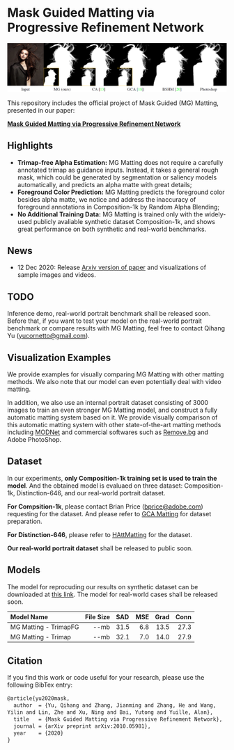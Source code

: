 # Mask Guided Matting via Progressive Refinement Network

<p align="center">
  <img src="teaser.png" width="1050" title="Teaser Image"/>
</p>

This repository includes the official project of Mask Guided (MG) Matting, presented in our paper:

**[Mask Guided Matting via Progressive Refinement Network](https://arxiv.org/abs/1908.00672)**

## Highlights
- **Trimap-free Alpha Estimation:** MG Matting does not require a carefully annotated trimap as guidance inputs. Instead, it takes a general rough mask, which could be generated by segmentation or saliency models automatically, and predicts an alpha matte with great details;
- **Foreground Color Prediction:** MG Matting predicts the foreground color besides alpha matte, we notice and address the inaccuracy of foreground annotations in Composition-1k by Random Alpha Blending;
- **No Additional Training Data:** MG Matting is trained only with the widely-used publicly avaliable synthetic dataset Composition-1k, and shows great performance on both synthetic and real-world benchmarks.

## News
- 12 Dec 2020: Release [Arxiv version of paper](https://arxiv.org/pdf/2011.11961.pdf) and visualizations of sample images and videos.

## TODO
Inference demo, real-world portrait benchmark shall be released soon. Before that, if you want to test your model on the real-world portrait benchmark or compare results with MG Matting, feel free to contact Qihang Yu (yucornetto@gmail.com).


## Visualization Examples
We provide examples for visually comparing MG Matting with other matting methods. We also note that our model can even potentially deal with video matting.

In addition, we also use an internal portrait dataset consisting of 3000 images to train an even stronger MG Matting model, and construct a fully automatic matting system based on it. We provide visually comparison of this automatic matting system with other state-of-the-art matting methods including [MODNet](https://github.com/ZHKKKe/MODNet) and commercial softwares such as [Remove.bg](https://www.remove.bg/) and Adobe PhotoShop.

## Dataset
In our experiments, **only Composition-1k training set is used to train the model**. And the obtained model is evaluaed on three dataset: Composition-1k, Distinction-646, and our real-world portrait dataset.

**For Compsition-1k**, please contact Brian Price (bprice@adobe.com) requesting for the dataset. And please refer to [GCA Matting](https://github.com/Yaoyi-Li/GCA-Matting) for dataset preparation.

**For Distinction-646**, please refer to [HAttMatting](https://github.com/wukaoliu/CVPR2020-HAttMatting) for the dataset.

**Our real-world portrait dataset** shall be released to public soon.

## Models
The model for reprocuding our results on synthetic dataset can be downloaded at [this link](https://drive.google.com/file/d/1T_oiKDE_biWf2kqexMEN7ObWqtXAzbB1/view?usp=sharing). The model for real-world cases shall be released soon.

| Model Name  |     File Size   | SAD | MSE | Grad | Conn |
| :------------- |------------:| :-----|----:|----:|----:|
| MG Matting - TrimapFG  | --mb | 31.5 | 6.8 | 13.5 | 27.3 |
| MG Matting - Trimap  | --mb | 32.1 | 7.0 | 14.0 | 27.9 |

## Citation
If you find this work or code useful for your research, please use the following BibTex entry:
```
@article{yu2020mask,
  author  = {Yu, Qihang and Zhang, Jianming and Zhang, He and Wang, Yilin and Lin, Zhe and Xu, Ning and Bai, Yutong and Yuille, Alan},
  title   = {Mask Guided Matting via Progressive Refinement Network},
  journal = {arXiv preprint arXiv:2010.05981},
  year    = {2020}
}
```

